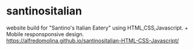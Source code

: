 # santinositalian 
website build for "Santino's Italian Eatery" using HTML,CSS,Javascript. + Mobile responsponsive design.
https://alfredomolina.github.io/santinositalian-HTML-CSS-Javascript/
